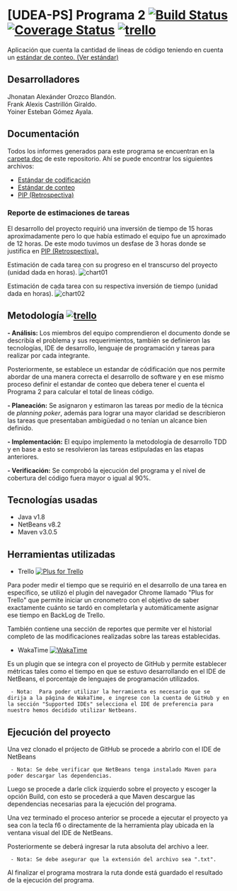 # [UDEA-PS] Programa 2 [![Build Status](https://travis-ci.org/yoinergomez/Pruebas_PS1.svg?branch=master)](https://travis-ci.org/yoinergomez/Pruebas_PS1) [![Coverage Status](https://coveralls.io/repos/github/yoinergomez/Pruebas_PS1/badge.svg?branch=master)](https://coveralls.io/github/yoinergomez/Pruebas_PS1?branch=master) [![trello](https://img.shields.io/badge/trello-Pruebas__PS1-blue.svg)](https://trello.com/b/YSHHBdhP/pruebasps1)

Aplicación que cuenta la cantidad de líneas de código teniendo en cuenta un [estándar de conteo. (Ver estándar)](https://github.com/yoinergomez/Pruebas_PS1/blob/master/doc/Est%C3%A1ndar%20de%20conteo%20programa%20java.docx)

## Desarrolladores
Jhonatan Alexánder Orozco Blandón.  
Frank Alexis Castrillón Giraldo.  
Yoiner Esteban Gómez Ayala.


## Documentación
Todos los informes generados para este programa se encuentran en la [ carpeta doc](https://github.com/yoinergomez/Pruebas_PS1/tree/master/doc) de este repositorio. Ahí se puede encontrar los siguientes archivos:

- [Estándar de codificación](https://github.com/yoinergomez/Pruebas_PS1/raw/master/doc/Est%C3%A1ndar%20de%20codificaci%C3%B3n.docx)
- [Estándar de conteo](https://github.com/yoinergomez/Pruebas_PS1/raw/master/doc/Est%C3%A1ndar%20de%20conteo%20programa%20java.docx)
- [PIP (Retrospectiva)](https://github.com/yoinergomez/Pruebas_PS1/raw/master/doc/Retrospectiva.docx)

### Reporte de estimaciones de tareas
El desarrollo del proyecto requirió una inversión de tiempo de 15 horas aproximadamente pero lo que había estimado el equipo fue un aproximado de 12 horas. De este modo tuvimos un desfase de 3 horas donde se justifica en [PIP (Retrospectiva).](https://github.com/yoinergomez/Pruebas_PS1/raw/master/doc/Retrospectiva.docx)

Estimación de cada tarea con su progreso en el transcurso del proyecto (unidad dada en horas).
![chart01](https://image.ibb.co/f8kUE5/chart_1.png)  

Estimación de cada tarea con su respectiva inversión de tiempo (unidad dada en horas).
![chart02](https://image.ibb.co/e0rQnQ/chart_2.png)
  

## Metodología [![trello](https://img.shields.io/badge/trello-Pruebas__PS1-blue.svg)](https://trello.com/b/YSHHBdhP/pruebasps1)
**- Análisis:** Los miembros del equipo comprendieron el documento donde se describía el problema y sus requerimientos, también se definieron las tecnologías, IDE de desarrollo, lenguaje de programación y tareas para realizar por cada integrante.
  

Posteriormente, se establece un estandar de códificación que nos permite abordar de una manera correcta el desarrollo de software y en ese mismo proceso definir el estandar de conteo que debera tener el cuenta el Programa 2 para calcular el total de lineas código.

**- Planeación:** Se asignaron y estimaron las tareas por medio de la técnica de _planning poker_, además para lograr una mayor claridad se describieron las tareas que presentaban ambigüedad o no tenían un alcance bien definido.

**- Implementación:** El equipo implemento la metodología de desarrollo TDD y en base a esto se resolvieron las tareas estipuladas en las etapas anteriores.

**- Verificación:** Se comprobó la ejecución del programa y el nivel de cobertura del código fuera mayor o igual al 90%.

## Tecnologías usadas
- Java v1.8
- NetBeans v8.2
- Maven v3.0.5

## Herramientas utilizadas
- Trello  [![Plus for Trello]()](https://chrome.google.com/webstore/search/Plus%20for%20trello)

Para poder medir el tiempo que se requirió en el desarrollo de una tarea en específico, se utilizó el plugin del navegador Chrome llamado "Plus for Trello" que permite iniciar un cronometro con el objetivo de saber exactamente cuánto se tardó en completarla y automáticamente asignar ese tiempo en BackLog de Trello.

También contiene una sección de reportes que permite ver el historial completo de las modificaciones realizadas sobre las tareas establecidas.
- WakaTime [![WakaTime]()](https://wakatime.com/login)

Es un plugin que se integra con el proyecto de GitHub y permite establecer métricas tales como el tiempo en que se estuvo desarrollando en el IDE de NetBeans, el porcentaje de lenguajes de programación utilizados.

     - Nota:  Para poder utilizar la herramienta es necesario que se dirija a la página de WakaTime, e ingrese con la cuenta de GitHub y en la sección "Supported IDEs" selecciona el IDE de preferencia para nuestro hemos decidido utilizar Netbeans.

## Ejecución del proyecto
Una vez clonado el prójecto de GitHub se procede a abrirlo con el IDE de NetBeans

     - Nota: Se debe verificar que NetBeans tenga instalado Maven para poder descargar las dependencias.
     
Luego se procede a darle click izquierdo sobre el proyecto y escoger la opción Build, con esto se procederá a que Maven descargue las dependencias necesarias para la ejecución del programa.

Una vez terminado el proceso anterior se procede a ejecutar el proyecto ya sea con la tecla f6 o directamente de la herramienta play ubicada en la ventana visual del IDE de NetBeans. 

Posteriormente se deberá ingresar la ruta absoluta del archivo a leer.

     - Nota: Se debe asegurar que la extensión del archivo sea ".txt".

Al finalizar el programa mostrara la ruta donde está guardado el resultado de la ejecución del programa.
